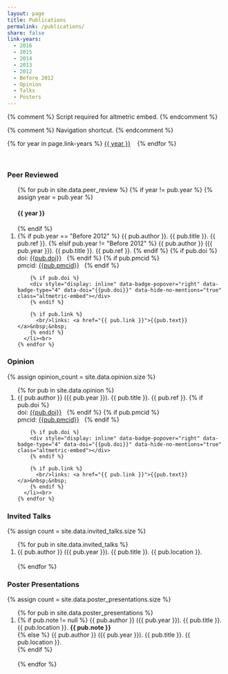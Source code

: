```yaml
---
layout: page
title: Publications
permalink: /publications/
share: false
link-years:
  - 2016
  - 2015
  - 2014
  - 2013
  - 2012
  - Before 2012
  - Opinion
  - Talks
  - Posters
---
```


{% comment %} Script required for altmetric embed. {% endcomment %}  
<script type='text/javascript' src='https://d1bxh8uas1mnw7.cloudfront.net/assets/embed.js'></script>
  
{% comment %} Navigation shortcut. {% endcomment %}  
<p>
{% for year in page.link-years %}
<a href="/publications/#{{ year }}">{{ year }}</a>&nbsp;&nbsp;&nbsp;
{% endfor %}
</p><br>

### Peer Reviewed
  <ol reversed>
    {% for pub in site.data.peer_review %}
      {% if year != pub.year %}
        {% assign year = pub.year %}
        <a class="anchor" id="{{ year }}"><h4>{{ year }}</h4></a>
      {% endif %}
      <li>
        {% if pub.year == "Before 2012" %}
          {{ pub.author }}. {{ pub.title }}. {{ pub.ref }}.
        {% elsif pub.year != "Before 2012" %}
          {{ pub.author }} ({{ pub.year }}). {{ pub.title }}. {{ pub.ref }}.
        {% endif %}
        {% if pub.doi %}
          <br/>doi: <a href="http://dx.doi.org/{{ pub.doi }}">{{pub.doi}}</a>&nbsp;&nbsp; 
        {% endif %}
        {% if pub.pmcid %}
          <br/>pmcid: <a href="http://www.ncbi.nlm.nih.gov/pmc/articles/{{ pub.pmcid }}">{{pub.pmcid}}</a>&nbsp;&nbsp; 
        {% endif %}
        
        {% if pub.doi %}
        <div style="display: inline" data-badge-popover="right" data-badge-type="4" data-doi="{{pub.doi}}" data-hide-no-mentions="true" class="altmetric-embed"></div>
        {% endif %}
        
        {% if pub.link %}
          <br/>links: <a href="{{ pub.link }}">{{pub.text}}</a>&nbsp;&nbsp; 
        {% endif %}
      </li><br>
    {% endfor %}
  </ol>

<a class="anchor" id="Opinion"></a>

### Opinion
  {% assign opinion_count = site.data.opinion.size %}
  
  <ol reversed>
    {% for pub in site.data.opinion %}
      <li>
        {{ pub.author }} ({{ pub.year }}). {{ pub.title }}. {{ pub.ref }}.
        {% if pub.doi %}
          <br/>doi: <a href="http://dx.doi.org/{{ pub.doi }}">{{pub.doi}}</a>&nbsp;&nbsp; 
        {% endif %}
        {% if pub.pmcid %}
          <br/>pmcid: <a href="http://www.ncbi.nlm.nih.gov/pmc/articles/{{ pub.pmcid }}">{{pub.pmcid}}</a>&nbsp;&nbsp; 
        {% endif %}
        
        {% if pub.doi %}
        <div style="display: inline" data-badge-popover="right" data-badge-type="4" data-doi="{{pub.doi}}" data-hide-no-mentions="true" class="altmetric-embed"></div>
        {% endif %}
        
        {% if pub.link %}
          <br/>links: <a href="{{ pub.link }}">{{pub.text}}</a>&nbsp;&nbsp; 
        {% endif %}
      </li><br>
    {% endfor %}
  </ol>


<a class="anchor" id="Talks"></a>

### Invited Talks
  {% assign count = site.data.invited_talks.size %}
  
  <ol reversed>
    {% for pub in site.data.invited_talks %}
      <li> 
        {{ pub.author }} ({{ pub.year }}). {{ pub.title }}. {{ pub.location }}.<br/>
      </li><br>
    {% endfor %}
  </ol>

<a class="anchor" id="Posters"></a>  

### Poster Presentations

  {% assign count = site.data.poster_presentations.size %}
  
  <ol reversed>
    {% for pub in site.data.poster_presentations %}
      <li>
        {% if pub.note != null %}
          {{ pub.author }} ({{ pub.year }}). {{ pub.title }}. {{ pub.location }}. <b>{{ pub.note }}</b> <br/>
        {% else %}
          {{ pub.author }} ({{ pub.year }}). {{ pub.title }}. {{ pub.location }}.<br/>
        {% endif %}
      </li><br>
    {% endfor %}
  </ol>
